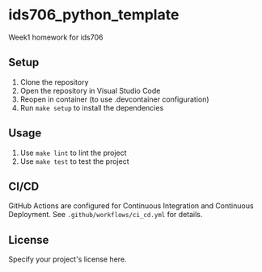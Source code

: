 # ids706_python_template
Week1 homework for ids706

## Setup

1. Clone the repository
2. Open the repository in Visual Studio Code
3. Reopen in container (to use .devcontainer configuration)
4. Run `make setup` to install the dependencies

## Usage

1. Use `make lint` to lint the project
2. Use `make test` to test the project

## CI/CD

GitHub Actions are configured for Continuous Integration and Continuous Deployment. See `.github/workflows/ci_cd.yml` for details.

## License

Specify your project's license here.

